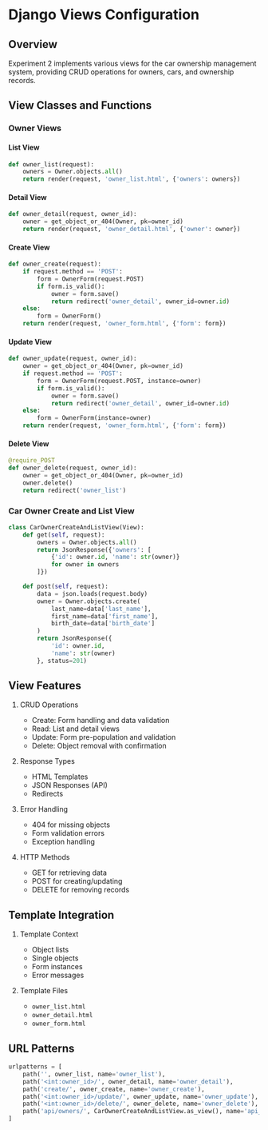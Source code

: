 # Django Views Configuration

## Overview

Experiment 2 implements various views for the car ownership management system, providing CRUD operations for owners, cars, and ownership records.

## View Classes and Functions

### Owner Views

#### List View
```python
def owner_list(request):
    owners = Owner.objects.all()
    return render(request, 'owner_list.html', {'owners': owners})
```

#### Detail View
```python
def owner_detail(request, owner_id):
    owner = get_object_or_404(Owner, pk=owner_id)
    return render(request, 'owner_detail.html', {'owner': owner})
```

#### Create View
```python
def owner_create(request):
    if request.method == 'POST':
        form = OwnerForm(request.POST)
        if form.is_valid():
            owner = form.save()
            return redirect('owner_detail', owner_id=owner.id)
    else:
        form = OwnerForm()
    return render(request, 'owner_form.html', {'form': form})
```

#### Update View
```python
def owner_update(request, owner_id):
    owner = get_object_or_404(Owner, pk=owner_id)
    if request.method == 'POST':
        form = OwnerForm(request.POST, instance=owner)
        if form.is_valid():
            owner = form.save()
            return redirect('owner_detail', owner_id=owner.id)
    else:
        form = OwnerForm(instance=owner)
    return render(request, 'owner_form.html', {'form': form})
```

#### Delete View
```python
@require_POST
def owner_delete(request, owner_id):
    owner = get_object_or_404(Owner, pk=owner_id)
    owner.delete()
    return redirect('owner_list')
```

### Car Owner Create and List View
```python
class CarOwnerCreateAndListView(View):
    def get(self, request):
        owners = Owner.objects.all()
        return JsonResponse({'owners': [
            {'id': owner.id, 'name': str(owner)}
            for owner in owners
        ]})

    def post(self, request):
        data = json.loads(request.body)
        owner = Owner.objects.create(
            last_name=data['last_name'],
            first_name=data['first_name'],
            birth_date=data['birth_date']
        )
        return JsonResponse({
            'id': owner.id,
            'name': str(owner)
        }, status=201)
```

## View Features

1. CRUD Operations
   - Create: Form handling and data validation
   - Read: List and detail views
   - Update: Form pre-population and validation
   - Delete: Object removal with confirmation

2. Response Types
   - HTML Templates
   - JSON Responses (API)
   - Redirects

3. Error Handling
   - 404 for missing objects
   - Form validation errors
   - Exception handling

4. HTTP Methods
   - GET for retrieving data
   - POST for creating/updating
   - DELETE for removing records

## Template Integration

1. Template Context
   - Object lists
   - Single objects
   - Form instances
   - Error messages

2. Template Files
   - `owner_list.html`
   - `owner_detail.html`
   - `owner_form.html`

## URL Patterns

```python
urlpatterns = [
    path('', owner_list, name='owner_list'),
    path('<int:owner_id>/', owner_detail, name='owner_detail'),
    path('create/', owner_create, name='owner_create'),
    path('<int:owner_id>/update/', owner_update, name='owner_update'),
    path('<int:owner_id>/delete/', owner_delete, name='owner_delete'),
    path('api/owners/', CarOwnerCreateAndListView.as_view(), name='api_owners'),
]
``` 